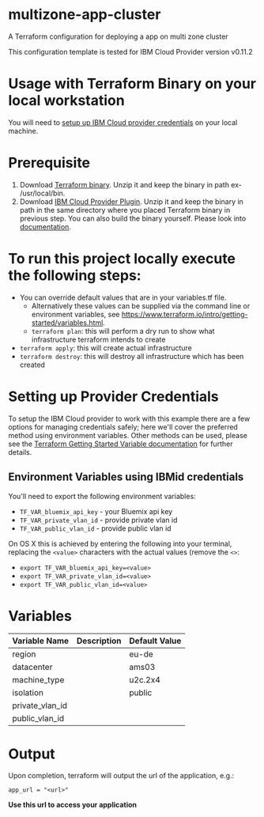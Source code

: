 # multizone-app-cluster

A Terraform configuration for deploying a app on multi zone cluster

This configuration template is tested for IBM Cloud Provider version v0.11.2
# Usage with Terraform Binary on your local workstation
You will need to [setup up IBM Cloud provider credentials](#setting-up-provider-credentials) on your local machine. 


# Prerequisite 
1) Download [Terraform binary](https://www.terraform.io/downloads.html).  Unzip it and keep the binary in path ex- /usr/local/bin.
2) Download [IBM Cloud Provider Plugin](https://github.com/IBM-Bluemix/terraform-provider-ibm/releases). Unzip it and keep the binary in path in the same directory where you placed Terraform binary in previous step. You can also build the binary yourself. Please look into [documentation](https://github.com/IBM-Bluemix/terraform-provider-ibm/blob/master/README.md).

# To run this project locally execute the following steps:

- You can override default values that are in your variables.tf file.
  - Alternatively these values can be supplied via the command line or environment variables, see https://www.terraform.io/intro/getting-started/variables.html.
  - `terraform plan`: this will perform a dry run to show what infrastructure terraform intends to create
- `terraform apply`: this will create actual infrastructure
- `terraform destroy`: this will destroy all infrastructure which has been created

# Setting up Provider Credentials
To setup the IBM Cloud provider to work with this example there are a few options for managing credentials safely; here we'll cover the preferred method using environment variables. Other methods can be used, please see the [Terraform Getting Started Variable documentation](https://www.terraform.io/intro/getting-started/variables.html) for further details.

## Environment Variables using IBMid credentials
You'll need to export the following environment variables:

- `TF_VAR_bluemix_api_key` - your Bluemix api key
- `TF_VAR_private_vlan_id` - provide private vlan id
- `TF_VAR_public_vlan_id` - provide public vlan id



On OS X this is achieved by entering the following into your terminal, replacing the `<value>` characters with the actual values (remove the `<>`:

- `export TF_VAR_bluemix_api_key=<value>`
- `export TF_VAR_private_vlan_id=<value>`
- `export TF_VAR_public_vlan_id=<value>`


# Variables

|Variable Name|Description|Default Value|
|-------------|-----------|-------------|
|region   |           |eu-de|
|datacenter||ams03|
|machine_type||u2c.2x4|
|isolation||public|
|private_vlan_id|||
|public_vlan_id|||

# Output

Upon completion, terraform will output the url of the application, e.g.:

```
app_url = "<url>"

```
**Use this url to access your application**